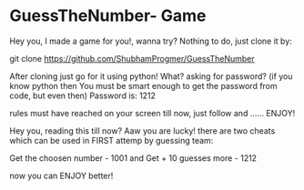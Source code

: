 # GuessTheNumber- Game

Hey you, I made a game for you!, wanna try? Nothing to do, just clone it by:


git clone https://github.com/ShubhamProgmer/GuessTheNumber


After cloning just go for it using python! What? asking for password? (if you know python then You must be smart enough to get the password from code, but even then) 
Password is: 1212

rules must have reached on your screen till now, just follow and ......
ENJOY!





Hey you, reading this till now? Aaw you are lucky! there are two cheats which can be used in FIRST attemp by guessing team:

Get the choosen number - 1001 and
Get + 10 guesses more - 1212

now you can ENJOY better!
